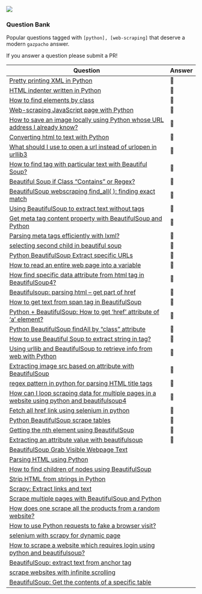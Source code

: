 ![](https://upload.wikimedia.org/wikipedia/commons/thumb/0/02/Stack_Overflow_logo.svg/250px-Stack_Overflow_logo.svg.png)

### Question Bank

Popular questions tagged with `[python], [web-scraping]` that deserve a modern `gazpacho` answer.

If you answer a question please submit a PR!

| Question                                                     | Answer |
| ------------------------------------------------------------ | ------ |
| [Pretty printing XML in Python](https://stackoverflow.com/questions/749796/pretty-printing-xml-in-python/64162429#64162429) | 🥫      |
| [HTML indenter written in Python](https://stackoverflow.com/questions/6480651/html-indenter-written-in-python/64162483#64162483) | 🥫      |
| [How to find elements by class](https://stackoverflow.com/questions/5041008/how-to-find-elements-by-class/64286313#64286313) | 🥫      |
| [Web-scraping JavaScript page with Python](https://stackoverflow.com/questions/8049520/web-scraping-javascript-page-with-python/64286401#64286401) | 🥫      |
| [How to save an image locally using Python whose URL address I already know?](https://stackoverflow.com/questions/8286352/how-to-save-an-image-locally-using-python-whose-url-address-i-already-know/64286556#64286556) | 🥫      |
| [Converting html to text with Python](https://stackoverflow.com/questions/14694482/converting-html-to-text-with-python/64286995#64286995) | 🥫      |
| [What should I use to open a url instead of urlopen in urllib3](https://stackoverflow.com/questions/36516183/what-should-i-use-to-open-a-url-instead-of-urlopen-in-urllib3/64287035#64287035) | 🥫      |
| [How to find tag with particular text with Beautiful Soup?](https://stackoverflow.com/questions/9007653/how-to-find-tag-with-particular-text-with-beautiful-soup/64287149#64287149) | 🥫      |
| [Beautiful Soup if Class “Contains” or Regex?](https://stackoverflow.com/questions/34660417/beautiful-soup-if-class-contains-or-regex/64287190#64287190) | 🥫      |
| [BeautifulSoup webscraping find_all( ): finding exact match](https://stackoverflow.com/questions/22726860/beautifulsoup-webscraping-find-all-finding-exact-match/64287290#64287290) | 🥫      |
| [Using BeautifulSoup to extract text without tags](https://stackoverflow.com/questions/23380171/using-beautifulsoup-to-extract-text-without-tags/64287872#64287872) | 🥫      |
| [Get meta tag content property with BeautifulSoup and Python](https://stackoverflow.com/questions/36768068/get-meta-tag-content-property-with-beautifulsoup-and-python/64288051#64288051) | 🥫      |
| [Parsing meta tags efficiently with lxml?](https://stackoverflow.com/questions/8141553/parsing-meta-tags-efficiently-with-lxml/64288120#64288120) | 🥫      |
| [selecting second child in beautiful soup](https://stackoverflow.com/questions/38233838/selecting-second-child-in-beautiful-soup/64288139#64288139) | 🥫      |
| [Python BeautifulSoup Extract specific URLs](https://stackoverflow.com/questions/15313250/python-beautifulsoup-extract-specific-urls/64288175#64288175) | 🥫      |
| [How to read an entire web page into a variable](https://stackoverflow.com/questions/10908336/how-to-read-an-entire-web-page-into-a-variable/64288191#64288191) | 🥫      |
| [How find specific data attribute from html tag in BeautifulSoup4?](https://stackoverflow.com/questions/24197922/how-find-specific-data-attribute-from-html-tag-in-beautifulsoup4/64288232#64288232) | 🥫      |
| [Beautifulsoup: parsing html – get part of href](https://stackoverflow.com/questions/41720896/beautifulsoup-parsing-html-get-part-of-href/64288255#64288255) | 🥫      |
| [How to get text from span tag in BeautifulSoup](https://stackoverflow.com/questions/38133759/how-to-get-text-from-span-tag-in-beautifulsoup/64288275#64288275) | 🥫      |
| [Python + BeautifulSoup: How to get ‘href’ attribute of ‘a’ element?](https://stackoverflow.com/questions/43814754/python-beautifulsoup-how-to-get-href-attribute-of-a-element/64288296#64288296) | 🥫      |
| [Python BeautifulSoup findAll by “class” attribute](https://stackoverflow.com/questions/19969056/python-beautifulsoup-findall-by-class-attribute/64288325#64288325) | 🥫      |
| [How to use Beautiful Soup to extract string in  tag?](https://stackoverflow.com/questions/38547569/how-to-use-beautiful-soup-to-extract-string-in-script-tag/64288344#64288344) | 🥫      |
| [Using urllib and BeautifulSoup to retrieve info from web with Python](https://stackoverflow.com/questions/2647179/using-urllib-and-beautifulsoup-to-retrieve-info-from-web-with-python/64288493#64288493) | 🥫      |
| [Extracting image src based on attribute with BeautifulSoup](https://stackoverflow.com/questions/18304532/extracting-image-src-based-on-attribute-with-beautifulsoup/64288630#64288630) | 🥫      |
| [regex pattern in python for parsing HTML title tags](https://stackoverflow.com/questions/20045955/regex-pattern-in-python-for-parsing-html-title-tags/64288696#64288696) | 🥫      |
| [How can I loop scraping data for multiple pages in a website using python and beautifulsoup4](https://stackoverflow.com/questions/31062435/how-can-i-loop-scraping-data-for-multiple-pages-in-a-website-using-python-and-be/64288837#64288837) | 🥫      |
| [Fetch all href link using selenium in python](https://stackoverflow.com/questions/34759787/fetch-all-href-link-using-selenium-in-python/64288868#64288868) | 🥫      |
| [Python BeautifulSoup scrape tables](https://stackoverflow.com/questions/18966368/python-beautifulsoup-scrape-tables/64289447#64289447) | 🥫      |
| [Getting the nth element using BeautifulSoup](https://stackoverflow.com/questions/8724352/getting-the-nth-element-using-beautifulsoup/64289530#64289530) | 🥫      |
| [Extracting an attribute value with beautifulsoup](https://stackoverflow.com/questions/2612548/extracting-an-attribute-value-with-beautifulsoup/64566792#64566792) |     🥫   |
| [BeautifulSoup Grab Visible Webpage Text](https://stackoverflow.com/questions/1936466/beautifulsoup-grab-visible-webpage-text) |        |
| [Parsing HTML using Python](https://stackoverflow.com/questions/11709079/parsing-html-using-python) |        |
| [How to find children of nodes using BeautifulSoup](https://stackoverflow.com/questions/6287529/how-to-find-children-of-nodes-using-beautifulsoup) |        |
| [Strip HTML from strings in Python](https://stackoverflow.com/questions/753052/strip-html-from-strings-in-python) |        |
| [Scrapy: Extract links and text](https://stackoverflow.com/questions/27753232/scrapy-extract-links-and-text) |        |
| [Scrape multiple pages with BeautifulSoup and Python](https://stackoverflow.com/questions/26497722/scrape-multiple-pages-with-beautifulsoup-and-python) |        |
| [How does one scrape all the products from a random website?](https://stackoverflow.com/questions/48015149/how-does-one-scrape-all-the-products-from-a-random-website) |        |
| [How to use Python requests to fake a browser visit?](https://stackoverflow.com/questions/27652543/how-to-use-python-requests-to-fake-a-browser-visit) |        |
| [selenium with scrapy for dynamic page](https://stackoverflow.com/questions/17975471/selenium-with-scrapy-for-dynamic-page) |        |
| [How to scrape a website which requires login using python and beautifulsoup?](https://stackoverflow.com/questions/23102833/how-to-scrape-a-website-which-requires-login-using-python-and-beautifulsoup) |        |
| [BeautifulSoup: extract text from anchor tag](https://stackoverflow.com/questions/11716380/beautifulsoup-extract-text-from-anchor-tag) |        |
| [scrape websites with infinite scrolling](https://stackoverflow.com/questions/12519074/scrape-websites-with-infinite-scrolling) |        |
| [BeautifulSoup: Get the contents of a specific table](https://stackoverflow.com/questions/2935658/beautifulsoup-get-the-contents-of-a-specific-table) |        |

